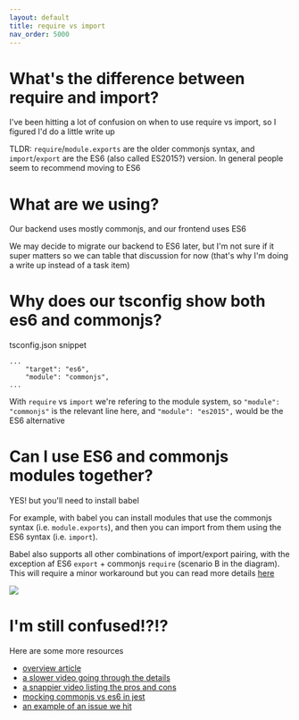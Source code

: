 ```yaml
---
layout: default
title: require vs import
nav_order: 5000
---
```


# What's the difference between require and import?

I've been hitting a lot of confusion on when to use require vs import, so I figured I'd do a little write up

TLDR: ``require``/``module.exports`` are the older commonjs syntax, and ``import``/``export`` are the ES6 (also called ES2015?) version. In general people seem to recommend moving to ES6

# What are we using? 

Our backend uses mostly commonjs, and our frontend uses ES6

We may decide to migrate our backend to ES6 later, but I'm not sure if it super matters so we can table that discussion for now (that's why I'm doing a write up instead of a task item)

# Why does our tsconfig show both es6 and commonjs?

tsconfig.json snippet

```
...
    "target": "es6",
    "module": "commonjs",
...
```

With ``require`` vs ``import`` we're refering to the module system, so ``"module": "commonjs"`` is the relevant line here, and ``"module": "es2015",`` would be the ES6 alternative

# Can I use ES6 and commonjs modules together?

YES! but you'll need to install babel

For example, with babel you can install modules that use the commonjs syntax (i.e. ``module.exports``), and then you can import from them using the ES6 syntax (i.e. ``import``). 

Babel also supports all other combinations of import/export pairing, with the exception af ES6 ``export`` + commonjs ``require`` (scenario B in the diagram). This will require a minor workaround but you can read more details [here](https://medium.com/codeclan/mocking-es-and-commonjs-modules-with-jest-mock-37bbb552da43)

![](https://miro.medium.com/max/1400/1*94KOmRXFKc68R5yRoM-MOA.png)

# I'm still confused!?!?

Here are some more resources

* [overview article](https://blog.logrocket.com/commonjs-vs-es-modules-node-js/)
* [a slower video going through the details](https://www.youtube.com/watch?v=mK54Cn4ceac)
* [a snappier video listing the pros and cons](https://www.youtube.com/watch?v=8O_H2JgV7EQ)
* [mocking commonjs vs es6 in jest](https://medium.com/codeclan/mocking-es-and-commonjs-modules-with-jest-mock-37bbb552da43)
* [an example of an issue we hit](https://starvoting.slack.com/archives/C01EBAT283H/p1645214615443049)